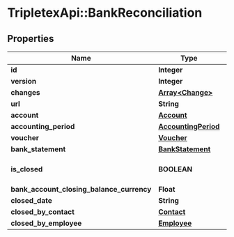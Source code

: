 # TripletexApi::BankReconciliation

## Properties
Name | Type | Description | Notes
------------ | ------------- | ------------- | -------------
**id** | **Integer** |  | [optional] 
**version** | **Integer** |  | [optional] 
**changes** | [**Array&lt;Change&gt;**](Change.md) |  | [optional] 
**url** | **String** |  | [optional] 
**account** | [**Account**](Account.md) |  | 
**accounting_period** | [**AccountingPeriod**](AccountingPeriod.md) |  | 
**voucher** | [**Voucher**](Voucher.md) |  | [optional] 
**bank_statement** | [**BankStatement**](BankStatement.md) |  | [optional] 
**is_closed** | **BOOLEAN** |  | [optional] [default to false]
**bank_account_closing_balance_currency** | **Float** |  | [optional] 
**closed_date** | **String** |  | [optional] 
**closed_by_contact** | [**Contact**](Contact.md) |  | [optional] 
**closed_by_employee** | [**Employee**](Employee.md) |  | [optional] 


